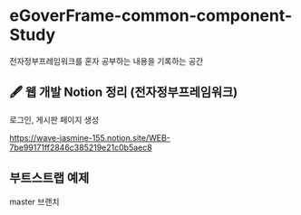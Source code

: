 # eGoverFrame-common-component-Study
전자정부프레임워크를 혼자 공부하는 내용을 기록하는 공간

🖋 웹 개발 Notion 정리 (전자정부프레임워크)
---
로그인, 게시판 페이지 생성

https://wave-jasmine-155.notion.site/WEB-7be99171ff2846c385219e21c0b5aec8

부트스트랩 예제
---
master 브랜치
